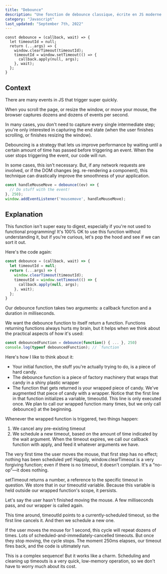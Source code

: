 ```yaml
---
title: "Debounce"
description: "Une fonction de debounce classique, écrite en JS moderne."
category: "Javascript"
last_updated: "September 7th, 2022"
---
```


```js{1,3-5}[server.js]
const debounce = (callback, wait) => {
  let timeoutId = null;
  return (...args) => {
    window.clearTimeout(timeoutId);
    timeoutId = window.setTimeout(() => {
      callback.apply(null, args);
    }, wait);
  };
}
```

## Context

There are many events in JS that trigger super quickly.

When you scroll the page, or resize the window, or move your mouse, the browser captures dozens and dozens of events per second.

In many cases, you don't need to capture every single intermediate step; you're only interested in capturing the end state (when the user finishes scrolling, or finishes resizing the window).

Debouncing is a strategy that lets us improve performance by waiting until a certain amount of time has passed before triggering an event. When the user stops triggering the event, our code will run.

In some cases, this isn't necessary. But, if any network requests are involved, or if the DOM changes (eg. re-rendering a component), this technique can drastically improve the smoothness of your application.


```js
const handleMouseMove = debounce((ev) => {
  // Do stuff with the event!
}, 250);
window.addEventListener('mousemove', handleMouseMove);
```

## Explanation
This function isn't super easy to digest, especially if you're not used to functional programming! It's 100% OK to use this function without understanding it, but if you're curious, let's pop the hood and see if we can sort it out.

Here's the code again:

```js
const debounce = (callback, wait) => {
  let timeoutId = null;
  return (...args) => {
    window.clearTimeout(timeoutId);
    timeoutId = window.setTimeout(() => {
      callback.apply(null, args);
    }, wait);
  };
}
```

Our debounce function takes two arguments: a callback function and a duration in milliseconds.

We want the debounce function to itself return a function. Functions returning functions always hurts my brain, but it helps when we think about the practical aspects of how it's used:


```js
const debouncedFunction = debounce(function() { ... }, 250)
console.log(typeof debouncedFunction); // `function`
```

Here's how I like to think about it:

- Your initial function, the stuff you're actually trying to do, is a piece of hard candy.
- The debounce function is a piece of factory machinery that wraps that candy in a shiny plastic wrapper
- The function that gets returned is your wrapped piece of candy. We've augmented that piece of candy with a wrapper.
Notice that the first line in that function initializes a variable, timeoutId. This line is only executed once. We plan to call our wrapped function many times, but we only call debounce() at the beginning.

Whenever the wrapped function is triggered, two things happen:

1. We cancel any pre-existing timeout
2. We schedule a new timeout, based on the amount of time indicated by the wait argument. When the timeout expires, we call our callback function with apply, and feed it whatever arguments we have.

The very first time the user moves the mouse, that first step has no effect; nothing has been scheduled yet! Happily, window.clearTimeout is a very forgiving function; even if there is no timeout, it doesn't complain. It's a “no-op”—it does nothing.

setTimeout returns a number, a reference to the specific timeout in question. We store that in our timeoutId variable. Because this variable is held outside our wrapped function's scope, it persists.

Let's say the user hasn't finished moving the mouse. A few milliseconds pass, and our wrapper is called again.

This time around, timeoutId points to a currently-scheduled timeout, so the first line cancels it. And then we schedule a new one.

If the user moves the mouse for 1 second, this cycle will repeat dozens of times. Lots of scheduled-and-immediately-cancelled timeouts. But once they stop moving, the cycle stops. The moment 250ms elapses, our timeout fires back, and the code is ultimately run.

This is a complex sequence! But it works like a charm. Scheduling and cleaning up timeouts is a very quick, low-memory operation, so we don't have to worry much about its cost.